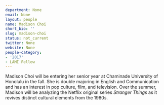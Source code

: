 ```yaml
---
department: None
email: None
layout: people
name: Madison Choi
short_bio: ''
slug: madison-choi
status: not_current
twitter: None
website: None
people-category:
- '2017'
- LAMI Fellow
---
```


Madison Choi will be entering her senior year at Chaminade University of Honolulu in the fall. She is double majoring in English and Communication and has an interest in pop culture, film, and television. Over the summer, Madison will be analyzing the Netflix original series _Stranger Things_ as it revives distinct cultural elements from the 1980s.
